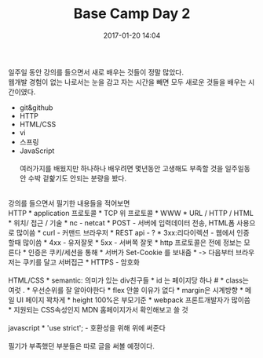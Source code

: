 ﻿---
layout: post
title:  "Base Camp Day 2"
date:   2017-01-20 14:04
categories: jekyll update
---
일주일 동안 강의를 들으면서 새로 배우는 것들이 정말 많았다.
<br>
웹개발 경험이 없는 나로서는 눈을 감고 자는 시간을 빼면 모두 새로운 것들을 배우는 시간이였다.
<br>
* git&github
* HTTP
* HTML/CSS
* vi
* 스프링
* JavaScript
<br/><br/>
여러가지를 배웠지만 하나하나 배우려면 몇년동안 고생해도 부족할 것을 일주일동안 수박 겉핥기도 안되는 분량을 봤다.
<br>
강의를 들으면서 필기한 내용들을 적어보면
<br>
HTTP
* application 프로토콜
* TCP 위 프로토콜
* WWW
*	URL / HTTP / HTML
*	위치/ 접근 / 기술
* nc - netcat
* POST - 서버에 입력데이터 전송, HTML폼 사용으로 많이씀
* curl - 커맨드 브라우저
* REST api - ?
* 3xx:리다이렉션 - 웹에서 인증할때 많이씀
* 4xx - 유저잘못
* 5xx - 서버쪽 잘못
* http 프로토콜은 전에 정보는 모른다
* 인증은 쿠키/세션을 통해
* 서버가 Set-Cookie 를 보내줌
* -> 다음부터 브라우저는 쿠키를 달고 서버접근
* HTTPS - 암호화
<br>
<br>
HTML/CSS
* semantic: 의미가 있는 div친구들
* id 는 페이지당 하나 #
* class는 여럿 .
* 우선순위를 잘 알아야한다
* flex 안쓸 이유가 없다
* margin은 시계방향
* 메일 UI 페이지 꽉차게
* height 100%은 부모기준
* webpack 프론트개발자가 많이씀
* 지원되는 CSS속성인지 MDN 홈페이지가서 확인해보고 쓸 것
<br><br>
javascript
* 'use strict'; - 호환성을 위해 위에 써준다
<br><br>
필기가 부족했던 부분들은 따로 글을 써볼 예정이다.
